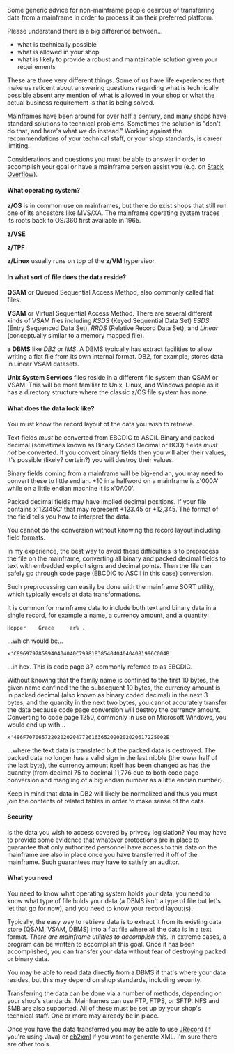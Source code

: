 Some generic advice for non-mainframe people desirous of transferring data from a mainframe in order to process it on their preferred platform.

Please understand there is a big difference between...

 + what is technically possible
 + what is allowed in your shop
 + what is likely to provide a robust and maintainable solution given your requirements

These are three very different things.  Some of us have life experiences that make us reticent about answering questions regarding what is technically possible absent any mention of what is allowed in your shop or what the actual business requirement is that is being solved.

Mainframes have been around for over half a century, and many shops have standard solutions to technical problems.  Sometimes the solution is "don't do that, and here's what *we* do instead."  Working against the recommendations of your technical staff, or your shop standards, is career limiting.

Considerations and questions you must be able to answer in order to accomplish your goal or have a mainframe person assist you (e.g. on [Stack Overflow](https://stackoverflow.com)).

#### What operating system?  

**z/OS** is in common use on mainframes, but there do exist shops that still run one of its ancestors like MVS/XA.  The mainframe operating system traces its roots back to OS/360 first available in 1965.  

**z/VSE**

**z/TPF**  

**z/Linux** usually runs on top of the **z/VM** hypervisor.  

#### In what sort of file does the data reside?  

**QSAM** or Queued Sequential Access Method, also commonly called flat files.  

**VSAM** or Virtual Sequential Access Method.  There are several different kinds of VSAM files including *KSDS* (Keyed Sequential Data Set) *ESDS* (Entry Sequenced Data Set), *RRDS* (Relative Record Data Set), and *Linear* (conceptually similar to a memory mapped file).  

**a DBMS** like *DB2* or *IMS*.  A DBMS typically has extract facilities to allow writing a flat file from its own internal format.  DB2, for example, stores data in Linear VSAM datasets.  

**Unix System Services** files reside in a different file system than QSAM or VSAM.  This will be more familiar to Unix, Linux, and Windows people as it has a directory structure where the classic z/OS file system has none.  

#### What does the data look like?  

You must know the record layout of the data you wish to retrieve.

Text fields _must_ be converted from EBCDIC to ASCII. Binary and packed decimal (sometimes known as Binary Coded Decimal or BCD) fields _must not_ be converted. If you convert binary fields then you will alter their values, it's possible (likely? certain?) you will destroy their values.

Binary fields coming from a mainframe will be big-endian, you may need to convert these to little endian. +10 in a halfword on a mainframe is x'000A' while on a little endian machine it is x'0A00'.

Packed decimal fields may have implied decimal positions. If your file contains x'12345C' that may represent +123.45 or +12,345. The format of the field tells you how to interpret the data.

You cannot do the conversion without knowing the record layout including field formats.

In my experience, the best way to avoid these difficulties is to preprocess the file on the mainframe, converting all binary and packed decimal fields to text with embedded explicit signs and decimal points. Then the file can safely go through code page (EBCDIC to ASCII in this case) conversion.

Such preprocessing can easily be done with the mainframe SORT utility, which typically excels at data transformations.

It is common for mainframe data to include both text and binary data in a single record, for example a name, a currency amount, and a quantity:  

`Hopper    Grace     ar% .`  

...which would be...  

`x'C8969797859940404040C799818385404040404081996C004B'`  

...in hex.  This is code page 37, commonly referred to as EBCDIC.  

Without knowing that the family name is confined to the first 10 bytes, the given name confined the the subsequent 10 bytes, the currency amount is in packed decimal (also known as binary coded decimal) in the next 3 bytes, and the quantity in the next two bytes, you cannot accurately transfer the data because code page conversion will destroy the currency amount.  Converting to code page 1250, commonly in use on Microsoft Windows, you would end up with...  

`x'486F707065722020202047726163652020202020617225002E'`  

...where the text data is translated but the packed data is destroyed.  The packed data no longer has a valid sign in the last nibble (the lower half of the last byte), the currency amount itself has been changed as has the quantity (from decimal 75 to decimal 11,776 due to both code page conversion and mangling of a big endian number as a little endian number).  

Keep in mind that data in DB2 will likely be normalized and thus you must join the contents of related tables in order to make sense of the data.

#### Security

Is the data you wish to access covered by privacy legislation?  You may have to provide some evidence that whatever protections are in place to guarantee that only authorized personnel have access to this data on the mainframe are also in place once you have transferred it off of the mainframe.  Such guarantees may have to satisfy an auditor.   

#### What you need

You need to know what operating system holds your data, you need to know what type of file holds your data (a DBMS isn't a type of file but let's let that go for now), and you need to know your record layout(s).  

Typically, the easy way to retrieve data is to extract it from its existing data store (QSAM, VSAM, DBMS) into a flat file where all the data is in a text format.  *There are mainframe utilities to accomplish this.*  In extreme cases, a program can be written to accomplish this goal.  Once it has been accomplished, you can transfer your data without fear of destroying packed or binary data.  

You may be able to read data directly from a DBMS if that's where your data resides, but this may depend on shop standards, including security.  

Transferring the data can be done via a number of methods, depending on your shop's standards.  Mainframes can use FTP, FTPS, or SFTP.  NFS and SMB are also supported.  All of these must be set up by your shop's technical staff.  One or more may already be in place.

Once you have the data transferred you may be able to use [JRecord](https://stackoverflow.com/questions/46313332/how-do-you-generate-javajrecord-code-for-a-cobol-copybook) (if you're using Java) or [cb2xml](https://stackoverflow.com/questions/48519682/cobol-copybook-parser) if you want to generate XML.  I'm sure there are other tools.